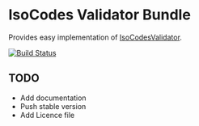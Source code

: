 # IsoCodes Validator Bundle

Provides easy implementation of [IsoCodesValidator](https://github.com/Soullivaneuh/IsoCodesValidator).

[![Build Status](https://travis-ci.org/Soullivaneuh/SLLHIsoCodesValidatorBundle.svg?branch=master)](https://travis-ci.org/Soullivaneuh/SLLHIsoCodesValidatorBundle)

## TODO

 * Add documentation
 * Push stable version
 * Add Licence file
